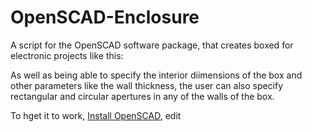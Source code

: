 # OpenSCAD-Enclosure
A script for the OpenSCAD software package, that creates boxed for electronic projects like this:

As well as being able to specify the interior diimensions of the box and other parameters like the wall thickness, the user can also specify rectangular and circular apertures in any of the walls of the box.

To hget it to work, <A href=https://openscad.org/downloads.html>Install OpenSCAD</a>, edit 
